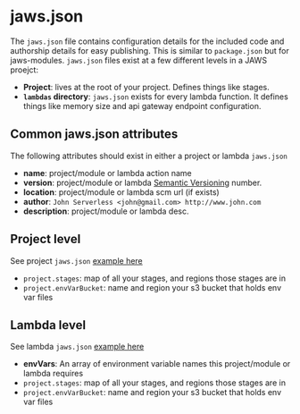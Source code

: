 # jaws.json

The `jaws.json` file contains configuration details for the included code and authorship details for easy publishing.  This is similar to `package.json` but for jaws-modules. `jaws.json` files exist at a few different levels in a JAWS proejct:  
*  **Project**: lives at the root of your project.  Defines things like stages.
*  **`lambdas` directory**: `jaws.json` exists for every lambda function. It defines things like memory size and api gateway endpoint configuration.

## Common jaws.json attributes

The following attributes should exist in either a project or lambda `jaws.json`

* **name**: project/module or lambda action name
* **version**: project/module or lambda [Semantic Versioning](http://semver.org/) number.
* **location**: project/module or lambda scm url (if exists)
* **author**: `John Serverless <john@gmail.com> http://www.john.com`
* **description**: project/module or lambda desc.

## Project level

See project `jaws.json` [example here](../examples/project-jaws.json)

* `project.stages`: map of all your stages, and regions those stages are in
* `project.envVarBucket`: name and region your s3 bucket that holds env var files

## Lambda level

See lambda `jaws.json` [example here](../examples/lambda-jaws.json)

* **envVars**: An array of environment variable names this project/module or lambda requires
* `project.stages`: map of all your stages, and regions those stages are in
* `project.envVarBucket`: name and region your s3 bucket that holds env var files
